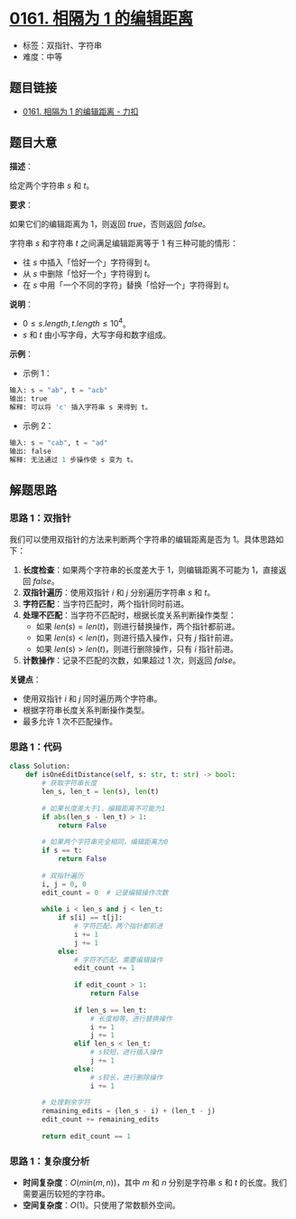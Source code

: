 # [0161. 相隔为 1 的编辑距离](https://leetcode.cn/problems/one-edit-distance/)

- 标签：双指针、字符串
- 难度：中等

## 题目链接

- [0161. 相隔为 1 的编辑距离 - 力扣](https://leetcode.cn/problems/one-edit-distance/)

## 题目大意

**描述**：

给定两个字符串 $s$ 和 $t$。

**要求**：

如果它们的编辑距离为 $1$，则返回 $true$，否则返回 $false$。

字符串 $s$ 和字符串 $t$ 之间满足编辑距离等于 $1$ 有三种可能的情形：

- 往 $s$ 中插入「恰好一个」字符得到 $t$。
- 从 $s$ 中删除「恰好一个」字符得到 $t$。
- 在 $s$ 中用「一个不同的字符」替换「恰好一个」字符得到 $t$。

**说明**：

- $0 \le s.length, t.length \le 10^{4}$。
- $s$ 和 $t$ 由小写字母，大写字母和数字组成。

**示例**：

- 示例 1：

```python
输入: s = "ab", t = "acb"
输出: true
解释: 可以将 'c' 插入字符串 s 来得到 t。
```

- 示例 2：

```python
输入: s = "cab", t = "ad"
输出: false
解释: 无法通过 1 步操作使 s 变为 t。
```

## 解题思路

### 思路 1：双指针

我们可以使用双指针的方法来判断两个字符串的编辑距离是否为 $1$。具体思路如下：

1. **长度检查**：如果两个字符串的长度差大于 $1$，则编辑距离不可能为 $1$，直接返回 $false$。
2. **双指针遍历**：使用双指针 $i$ 和 $j$ 分别遍历字符串 $s$ 和 $t$。
3. **字符匹配**：当字符匹配时，两个指针同时前进。
4. **处理不匹配**：当字符不匹配时，根据长度关系判断操作类型：
   - 如果 $len(s) = len(t)$，则进行替换操作，两个指针都前进。
   - 如果 $len(s) < len(t)$，则进行插入操作，只有 $j$ 指针前进。
   - 如果 $len(s) > len(t)$，则进行删除操作，只有 $i$ 指针前进。
5. **计数操作**：记录不匹配的次数，如果超过 $1$ 次，则返回 $false$。

**关键点**：

- 使用双指针 $i$ 和 $j$ 同时遍历两个字符串。
- 根据字符串长度关系判断操作类型。
- 最多允许 $1$ 次不匹配操作。

### 思路 1：代码

```python
class Solution:
    def isOneEditDistance(self, s: str, t: str) -> bool:
        # 获取字符串长度
        len_s, len_t = len(s), len(t)
        
        # 如果长度差大于1，编辑距离不可能为1
        if abs(len_s - len_t) > 1:
            return False
        
        # 如果两个字符串完全相同，编辑距离为0
        if s == t:
            return False
        
        # 双指针遍历
        i, j = 0, 0
        edit_count = 0  # 记录编辑操作次数
        
        while i < len_s and j < len_t:
            if s[i] == t[j]:
                # 字符匹配，两个指针都前进
                i += 1
                j += 1
            else:
                # 字符不匹配，需要编辑操作
                edit_count += 1
                
                if edit_count > 1:
                    return False
                
                if len_s == len_t:
                    # 长度相等，进行替换操作
                    i += 1
                    j += 1
                elif len_s < len_t:
                    # s较短，进行插入操作
                    j += 1
                else:
                    # s较长，进行删除操作
                    i += 1
        
        # 处理剩余字符
        remaining_edits = (len_s - i) + (len_t - j)
        edit_count += remaining_edits
        
        return edit_count == 1
```

### 思路 1：复杂度分析

- **时间复杂度**：$O(min(m, n))$，其中 $m$ 和 $n$ 分别是字符串 $s$ 和 $t$ 的长度。我们需要遍历较短的字符串。
- **空间复杂度**：$O(1)$。只使用了常数额外空间。
